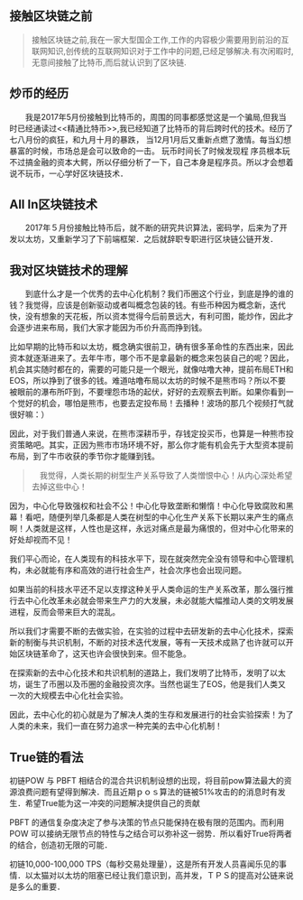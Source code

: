 ## 接触区块链之前

> 接触区块链之前,我在一家大型国企工作,工作的内容极少需要用到前沿的互联网知识,创传统的互联网知识对于工作中的问题,已经足够解决.有次闲暇时,无意间接触了比特币,而后就认识到了区块链.

## 炒币的经历

  我是2017年5月份接触到比特币的，周围的同事都感觉这是一个骗局,但我当时已经通读过<<精通比特币>>,我已经知道了比特币的背后跨时代的技术。经历了七八月份的疯狂，和九月十月的暴跌， 当12月1月后又重新点燃了激情。每当幻想暴富的时候，市场总是会可以致命的一击。 玩币时间长了时候发现程 序员根本玩不过搞金融的资本大鳄，所以仔细分析了一下，自己本身是程序员。所以才会想着说不玩币，一心学好区块链技术．

## All In区块链技术

  2017年５月份接触比特币后，就不断的研究共识算法，密码学，后来为了开发以太坊，又重新学习了下前端框架．之后就辞职专职进行区块链公链开发．

## 我对区块链技术的理解

  到底什么才是一个优秀的去中心化机制？我们币圈这个行业，到底是挣的谁的钱？我觉得，应该是创新驱动或者叫概念包装的钱。有些币种因为概念新，迭代快，没有想象的天花板，所以资本觉得今后前景远大，有利可图，能炒作，因此才会逐步进来布局，我们大家才能因为币价升高而挣到钱。

比如早期的比特币和以太坊，概念确实很前卫，确有很多革命性的东西出来，因此资本就逐渐进来了。去年牛市，哪个币不是拿最新的概念来包装自己的呢？因此，机会其实随时都在的，需要的可能只是一个眼光，就像咕噜大神，提前布局ETH和EOS，所以挣到了很多的钱。难道咕噜布局以太坊的时候不是熊市吗？所以不要被眼前的瀑布所吓到，不要埋怨市场的起伏，好好的去观察去判断。如果你看到一个觉好的机会，哪怕是熊市，也要去定投布局！去播种！波场的那几个视频打气就很好嘛：）

因此，对于我们普通人来说，在熊市深耕币乎，存钱定投买币，也算是一种熊市投资策略吧。其实，正因为熊市市场环境不好，那么你才能有机会先于大型资本提前布局，到了牛市收获的季节你才能赚到钱。

> 　我觉得，人类长期的树型生产关系导致了人类憎恨中心！从内心深处希望去掉这些中心！

因为，中心化导致强权和社会不公！中心化导致垄断和懒惰！中心化导致腐败和黑幕！看吧，随便列举几条都是人类在树型的中心化生产关系下长期以来产生的痛点啊！人类就是这样，人性也是这样，永远对痛点是最为痛恨的，但对中心化带来的好处却视而不见！

我们平心而论，在人类现有的科技水平下，现在就突然完全没有领导和中心管理机构，未必就能有序和高效的进行社会生产，社会次序也会出现问题。

如果当前的科技水平还不足以支撑这种关乎人类命运的生产关系改革，那么强行推行去中心化改革未必就会带来生产力的大发展，未必就能大幅推动人类的文明发展进程，反而会带来巨大的混乱。

所以我们才需要不断的去做实验，在实验的过程中去研发新的去中心化技术，探索新的制衡与共识机制，不断的对技术迭代发展，等有一天技术成熟了也许就可以开始区块链革命了，这天也许会很快到来。但不能急。

在探索新的去中心化技术和共识机制的道路上，我们发明了比特币，发明了以太坊，诞生了币圈以及币圈的金融投资次序。当然也诞生了EOS，他是我们人类又一次的大规模去中心化社会实验。

因此，去中心化的初心就是为了解决人类的生存和发展进行的社会实验探索！为了人类的未来，我们一直在努力追求一种完美的去中心化机制！

## True链的看法

初链POW 与 PBFT 相结合的混合共识机制设想的出现，将目前pow算法最大的资源浪费问题有望得到解决．而且近期ｐｏｓ算法的链被51%攻击的的消息时有发生．希望True能为这一冲突的问题解决提供自己的贡献

PBFT 的通信复杂度决定了参与决策的节点只能保持在极有限的范围内。而利用 POW 可以接纳无限节点的特性与之结合可以弥补这一弱势．所以看好True将两者的结合，创造初无限的可能．

初链10,000-100,000 TPS（每秒交易处理量），这是所有开发人员喜闻乐见的事情．以太猫对以太坊的阻塞已经让我们意识到，高并发，ＴＰＳ的提高对公链来说是多么的重要．



